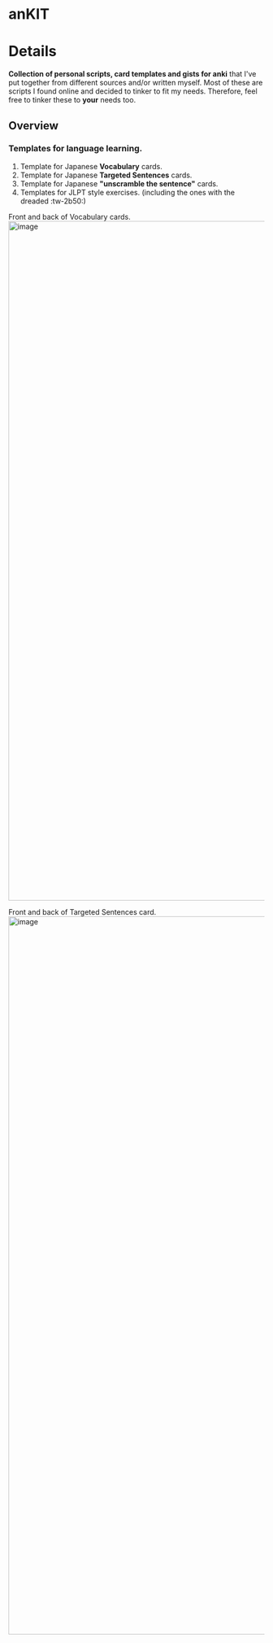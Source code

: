 # anKIT

# Details
**Collection of personal scripts, card templates and gists for anki** that I've put together from different sources and/or written myself. Most of these are scripts I found online and decided to tinker to fit my needs. Therefore, feel free to tinker these to **your** needs too.

## Overview
### Templates for language learning.
1. Template for Japanese **Vocabulary** cards.
2. Template for Japanese **Targeted Sentences** cards.
3. Template for Japanese **"unscramble the sentence"** cards.
4. Templates for JLPT style exercises. (including the ones with the dreaded :tw-2b50:)


Front and back of Vocabulary cards.
<img width="1336" alt="image" src="https://user-images.githubusercontent.com/100229664/159392841-47dd4708-6714-411b-a1e3-1dd5778a6f79.png">

Front and back of Targeted Sentences card.
<img width="1412" alt="image" src="https://user-images.githubusercontent.com/100229664/159394586-c7da6b39-7fbb-4675-a9b1-e4dba843a0d7.png">
